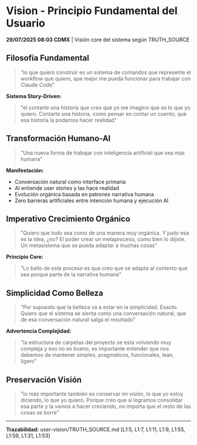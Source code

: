# Vision - Principio Fundamental del Usuario

**29/07/2025 08:03 CDMX** | Visión core del sistema según TRUTH_SOURCE

## Filosofía Fundamental

> "lo que quiero construir es un sistema de comandos que represente el workflow que quiero, que mejor me pueda funcionar para trabajar con Claude Code"

**Sistema Story-Driven:**
> "el contarte una historia que creo que yo me imagino que es lo que yo quiero. Contarte una historia, como pensar en contar un cuento, que esa historia la podamos hacer realidad"

## Transformación Humano-AI

> "Una nueva forma de trabajar con inteligencia artificial que sea más humana"

**Manifestación:**
- Conversación natural como interface primaria
- AI entiende user stories y las hace realidad
- Evolución orgánica basada en patrones narrativa humana
- Zero barreras artificiales entre intención humana y ejecución AI

## Imperativo Crecimiento Orgánico

> "Quiero que todo sea como de una manera muy orgánica. Y justo esa es la idea, ¿no? El poder crear un metaproceso, como bien lo dijiste. Un metasistema que se pueda adaptar a muchas cosas"

**Principio Core:**
> "Lo bello de este proceso es que creo que se adapta al contexto que sea porque parte de la narrativa humana"

## Simplicidad Como Belleza

> "Por supuesto que la belleza va a estar en la simplicidad. Exacto. Quiero que el sistema se sienta como una conversación natural, que de esa conversación natural salga el resultado"

**Advertencia Complejidad:**
> "la estructura de carpetas del proyecto se esta volviendo muy compleja y eso no es bueno, es importante entender que nos debemos de mantener simples, pragmaticos, funcionales, lean, ligero"

## Preservación Visión

> "lo más importante también es conservar mi visión, lo que yo estoy diciendo, lo que yo quiero. Porque creo que si logramos consolidar esa parte y la vamos a hacer creciendo, no importa que el resto de las cosas se borre"

---
**Trazabilidad:** user-vision/TRUTH_SOURCE.md [L1:5, L1:7, L1:11, L1:9, L1:55, L1:59, L1:31, L1:53]